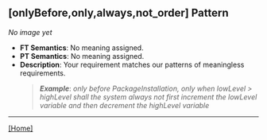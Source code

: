## [onlyBefore,only,always,not_order] Pattern
_No image yet_
 * **FT Semantics**: No meaning assigned.
 * **PT Semantics**: No meaning assigned.
 * **Description**: Your requirement matches our patterns of meaningless requirements.
   > **_Example_**: _only before PackageInstallation, only when lowLevel > highLevel shall the system  always not first  increment the lowLevel variable and then  decrement the highLevel variable_   
***
[[Home]](../semantics.md)